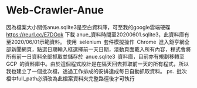 # Web-Crawler-Anue
因為檔案大小關係anue.sqlite3是空白資料庫，可至我的google雲端硬碟 https://reurl.cc/E7DOok 下載 anue_資料時間至20200601.sqlite3，此資料庫有至2020/06/01示範資料。
使用 selenium 套件模擬操作 Chrome 進入鉅亨網全部新聞網頁，點選日期輸入框選擇前一天日期，滾動頁面載入所有內容，程式會將所有前一日資料全部抓取並儲存於 anue.sqlite3 資料庫，目前亦有規劃移轉至 GCP 的資料庫中。由於這個程式設計是在隔天回去抓取前一天的所有程式，所以我也建立了一個批次檔，透過工作排成的安排達成每日自動抓取資料。
ps. 批次檔中full_path必須改為此檔案資料夾完整路徑後才可執行
